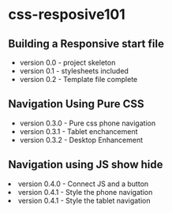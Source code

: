 # css-resposive101
<h2>Building a Responsive start file</h2>
<ul>
    <li>version 0.0 - project skeleton </li>
    <li>version 0.1 - stylesheets included </li>
    <li>version 0.2 - Template file complete</li>
</ul>
<h2>Navigation Using Pure CSS </h2>
<ul>
    <li>version 0.3.0 - Pure css phone navigation </li>
    <li>version 0.3.1 - Tablet enchancement </li>
    <li>version 0.3.2 - Desktop Enhancement </li>
</ul>
<h2>Navigation using JS show hide</h2>
    <li>version 0.4.0 - Connect JS and a button </li>
    <li>version 0.4.1 - Style the phone navigation</li>
    <li>version 0.4.1 - Style the tablet navigation</li>
<ul>
